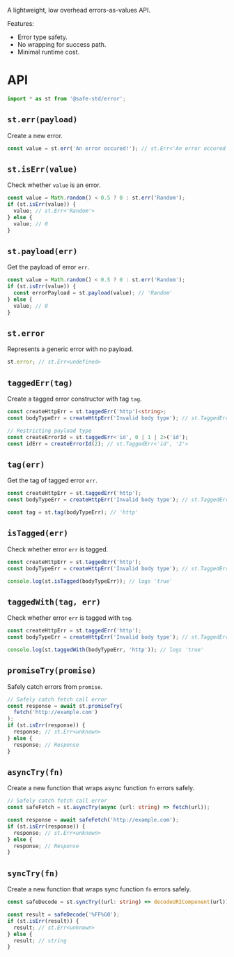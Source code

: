 A lightweight, low overhead errors-as-values API.

Features:
- Error type safety.
- No wrapping for success path.
- Minimal runtime cost.

# API
```ts
import * as st from '@safe-std/error';
```

## `st.err(payload)`
Create a new error.
```ts
const value = st.err('An error occured!'); // st.Err<'An error occured!'>
```

## `st.isErr(value)`
Check whether `value` is an error.
```ts
const value = Math.random() < 0.5 ? 0 : st.err('Random');
if (st.isErr(value)) {
  value; // st.Err<'Random'>
} else {
  value; // 0
}
```

## `st.payload(err)`
Get the payload of error `err`.
```ts
const value = Math.random() < 0.5 ? 0 : st.err('Random');
if (st.isErr(value)) {
  const errorPayload = st.payload(value); // 'Random'
} else {
  value; // 0
}
```

## `st.error`
Represents a generic error with no payload.
```ts
st.error; // st.Err<undefined>
```

## `taggedErr(tag)`
Create a tagged error constructor with tag `tag`.
```ts
const createHttpErr = st.taggedErr('http')<string>;
const bodyTypeErr = createHttpErr('Invalid body type'); // st.TaggedErr<'http', 'Invalid body type'>

// Restricting payload type
const createErrorId = st.taggedErr<'id', 0 | 1 | 2>('id');
const idErr = createErrorId(2); // st.TaggedErr<'id', '2'>
```

## `tag(err)`
Get the tag of tagged error `err`.
```ts
const createHttpErr = st.taggedErr('http');
const bodyTypeErr = createHttpErr('Invalid body type'); // st.TaggedErr<'http', 'Invalid body type'>

const tag = st.tag(bodyTypeErr); // 'http'
```

## `isTagged(err)`
Check whether error `err` is tagged.
```ts
const createHttpErr = st.taggedErr('http');
const bodyTypeErr = createHttpErr('Invalid body type'); // st.TaggedErr<'http', 'Invalid body type'>

console.log(st.isTagged(bodyTypeErr)); // logs 'true'
```

## `taggedWith(tag, err)`
Check whether error `err` is tagged with `tag`.
```ts
const createHttpErr = st.taggedErr('http');
const bodyTypeErr = createHttpErr('Invalid body type'); // st.TaggedErr<'http', 'Invalid body type'>

console.log(st.taggedWith(bodyTypeErr, 'http')); // logs 'true'
```

## `promiseTry(promise)`
Safely catch errors from `promise`.
```ts
// Safely catch fetch call error
const response = await st.promiseTry(
  fetch('http://example.com')
);
if (st.isErr(response)) {
  response; // st.Err<unknown>
} else {
  response; // Response
}
```

## `asyncTry(fn)`
Create a new function that wraps async function `fn` errors safely.
```ts
// Safely catch fetch call error
const safeFetch = st.asyncTry(async (url: string) => fetch(url));

const response = await safeFetch('http://example.com');
if (st.isErr(response)) {
  response; // st.Err<unknown>
} else {
  response; // Response
}
```

## `syncTry(fn)`
Create a new function that wraps sync function `fn` errors safely.
```ts
const safeDecode = st.syncTry((url: string) => decodeURIComponent(url));

const result = safeDecode('%FF%G0');
if (st.isErr(result)) {
  result; // st.Err<unknown>
} else {
  result; // string
}
```
